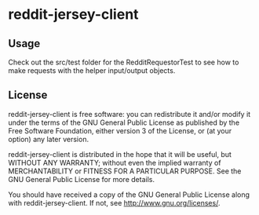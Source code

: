 reddit-jersey-client
====================

Usage
--------------------
Check out the src/test folder for the RedditRequestorTest to see how to make requests with the helper input/output objects.


License
---------------------
reddit-jersey-client is free software: you can redistribute it and/or modify
it under the terms of the GNU General Public License as published by
the Free Software Foundation, either version 3 of the License, or
(at your option) any later version.

reddit-jersey-client is distributed in the hope that it will be useful,
but WITHOUT ANY WARRANTY; without even the implied warranty of
MERCHANTABILITY or FITNESS FOR A PARTICULAR PURPOSE.  See the
GNU General Public License for more details.

You should have received a copy of the GNU General Public License
along with reddit-jersey-client.  If not, see <http://www.gnu.org/licenses/>.



